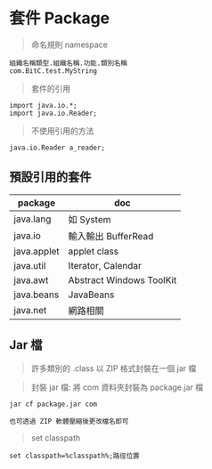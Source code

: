 # 套件 Package

> 命名規則 namespace

	組織名稱類型.組織名稱.功能.類別名稱
	com.BitC.test.MyString
	
> 套件的引用

	import java.io.*;
	import java.io.Reader;
	
> 不使用引用的方法

	java.io.Reader a_reader;
	
## 預設引用的套件

| package | doc |
| --- | --- |
| java.lang | 如 System |
| java.io | 輸入輸出 BufferRead |
| java.applet | applet class |
| java.util | Iterator, Calendar |
| java.awt | Abstract Windows ToolKit |
| java.beans | JavaBeans |
| java.net | 網路相關 |

## Jar 檔

> 許多類別的 .class 以 ZIP 格式封裝在一個 jar 檔

>  封裝 jar 檔: 將 com 資料夾封裝為 package.jar 檔

	jar cf package.jar com
	
	也可透過 ZIP 軟體壓縮後更改檔名即可

> set classpath

	set classpath=%classpath%;路徑位置
	
	
